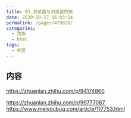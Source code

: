 ```yaml
---
title: 03.浏览器与浏览器内核
date: 2020-10-27 16:03:14
permalink: /pages/479826/
categories:
  - 页面
  - html
tags:
  - 标签
---
```


## 内容
https://zhuanlan.zhihu.com/p/84174860

https://zhuanlan.zhihu.com/p/99777087
https://www.meiyoubug.com/article/117753.html